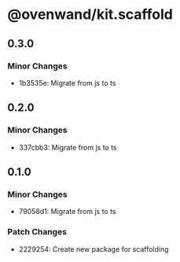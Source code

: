 # @ovenwand/kit.scaffold

## 0.3.0

### Minor Changes

- 1b3535e: Migrate from js to ts

## 0.2.0

### Minor Changes

- 337cbb3: Migrate from js to ts

## 0.1.0

### Minor Changes

- 79058d1: Migrate from js to ts

### Patch Changes

- 2229254: Create new package for scaffolding
